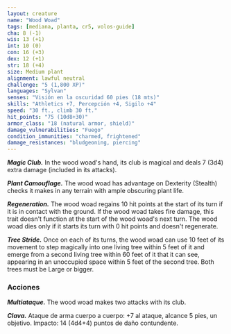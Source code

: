 ```yaml
---
layout: creature
name: "Wood Woad"
tags: [mediana, planta, cr5, volos-guide]
cha: 8 (-1)
wis: 13 (+1)
int: 10 (0)
con: 16 (+3)
dex: 12 (+1)
str: 18 (+4)
size: Medium plant
alignment: lawful neutral
challenge: "5 (1,800 XP)"
languages: "Sylvan"
senses: "Visión en la oscuridad 60 pies (18 mts)"
skills: "Athletics +7, Percepción +4, Sigilo +4"
speed: "30 ft., climb 30 ft."
hit_points: "75 (10d8+30)"
armor_class: "18 (natural armor, shield)"
damage_vulnerabilities: "Fuego"
condition_immunities: "charmed, frightened"
damage_resistances: "bludgeoning, piercing"
---
```


***Magic Club.*** In the wood woad's hand, its club is magical and deals 7 (3d4) extra damage (included in its attacks).

***Plant Camouflage.*** The wood woad has advantage on Dexterity (Stealth) checks it makes in any terrain with ample obscuring plant life.

***Regeneration.*** The wood woad regains 10 hit points at the start of its turn if it is in contact with the ground. If the wood woad takes fire damage, this trait doesn't function at the start of the wood woad's next turn. The wood woad dies only if it starts its turn with 0 hit points and doesn't regenerate.

***Tree Stride.*** Once on each of its turns, the wood woad can use 10 feet of its movement to step magically into one living tree within 5 feet of it and emerge from a second living tree within 60 feet of it that it can see, appearing in an unoccupied space within 5 feet of the second tree. Both trees must be Large or bigger.

### Acciones

***Multiataque.*** The wood woad makes two attacks with its club.

***Clava.*** Ataque de arma cuerpo a cuerpo: +7 al ataque, alcance 5 pies, un objetivo. Impacto: 14 (4d4+4) puntos de daño contundente.